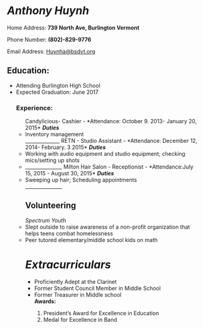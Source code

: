 ###
<h1><i>Anthony Huynh</h1></i>
<p>Home Address: <b>739 North Ave, Burlington Vermont</b></p>
<p>Phone Number: <b>(802)-829-9776</b><p>
<p>Email Address: <a href="mailto:Huynha@bsdvt.org"> Huynha@bsdvt.org </a> </p>
<h2>Education:</h2>
<ul>
<li>Attending Burlington High School</li>
<li>Expected Graduation: June 2017</li>
<h3>Experience:</h3>
<ul>
Candylicious- Cashier - *Attendance: October 9. 2013- January 20, 2015*
<i><b>Duties</b></i>
<li>Inventory management</li>
______________
RETN - Studio Assistant - *Attendance: December 12, 2014- February. 3 2015*
<b><i>Duties</b></i>
<li>Working with audio equipment and studio equipment; checking mics/setting up shots<li>
_______________
Milton Hair Salon - Receptionist - *Attendance:July 15, 2015 - August 30, 2015*
<b><i>Duties</b></i>
<li>Sweeping up hair; Scheduling appointments</li>
_______________
<b><h2>Volunteering</h3></b>
<i>Spectrum Youth</i>
<li>Slept outside to raise awareness of a non-profit organization that helps teens combat homelessness</li>
<li>Peer tutored elementary/middle school kids on math</li>
<i><h1>Extracurriculars</h1></i>
<ul>
<li>Proficiently Adept at the Clarinet</li>
<li>Former Student Council Member in Middle School</li>
<li>Former Treasurer in Middle school</li>
<b>Awards:</b>
<ol>
<li>President’s Award for Excellence in Education</li>
<li>Medal for Excellence in Band</li>
